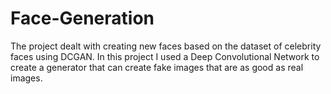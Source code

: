 # Face-Generation
The project dealt with creating new faces based on the dataset of celebrity faces using DCGAN. In this project I used a Deep Convolutional Network to create a generator that can create fake images that are as good as real images.

